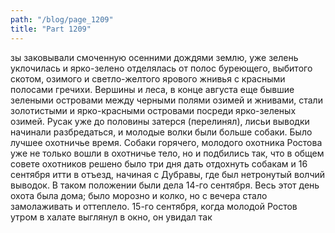 ```yaml
---
path: "/blog/page_1209"
title: "Part 1209"
---
```


зы заковывали смоченную осенними дождями землю, уже зелень уклочилась и ярко-зелено отделялась от полос буреющего, выбитого скотом, озимого и светло-желтого ярового жнивья с красными полосами гречихи. Вершины и леса, в конце августа еще бывшие зелеными островами между черными полями озимей и жнивами, стали золотистыми и ярко-красными островами посреди ярко-зеленых озимей. Русак уже до половины затерся (перелинял), лисьи выводки начинали разбредаться, и молодые волки были больше собаки. Было лучшее охотничье время. Собаки горячего, молодого охотника Ростова уже не только вошли в охотничье тело, но и подбились так, что в общем совете охотников решено было три дня дать отдохнуть собакам и 16 сентября итти в отъезд, начиная с Дубравы, где был нетронутый волчий выводок.
В таком положении были дела 14-го сентября.
Весь этот день охота была дома; было морозно и колко, но с вечера стало замолаживать и оттеплело. 15-го сентября, когда молодой Ростов утром в халате выглянул в окно, он увидал так
